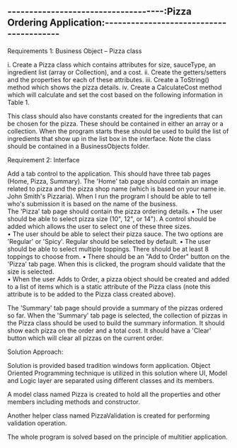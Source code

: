 ------------------------------------:Pizza Ordering Application:----------------------------------------
--------------------------------------------------------------------------------------------------------

Requirements 1: Business Object – Pizza class

i.	Create a Pizza class which contains attributes for size, sauceType, an ingredient list (array or Collection), and a cost.
ii.	Create the getters/setters and the properties for each of these attributes.
iii.	Create a ToString() method which shows the pizza details.
iv.	Create a CalculateCost method which will calculate and set the cost based on the following information in Table 1.

This class should also have constants created for the ingredients that can be chosen for the pizza.  These should be contained in either an array or a collection.  When the program starts these should be used to build the list of ingredients that show up in the list box in the interface.  Note the class should be contained in a BusinessObjects folder.

Requirement 2:  Interface

Add a tab control to the application.  This should have three tab pages (Home, Pizza, Summary). 
The 'Home' tab page should contain an image related to pizza and the pizza shop name (which is based on your name ie. John Smith's Pizzaria).  When I run the program I should be able to tell who's submission it is based on the name of the business.  
The 'Pizza' tab page should contain the pizza ordering details. 
•	The user should be able to select pizza size (10", 12", or 14").  A control should be added which allows the user to select one of these three sizes.  
•	The user should be able to select their pizza sauce.  The two options are 'Regular' or 'Spicy'.  Regular should be selected by default.
•	The user should be able to select multiple toppings.  There should be at least 8 toppings to choose from.
•	There should be an "Add to Order" button on the 'Pizza' tab page.  When this is clicked, the program should validate that the size is selected.  
•	When the user Adds to Order, a pizza object should be created and added to a list of items which is a static attribute of the Pizza class (note this attribute is to be added to the Pizza class created above).


The 'Summary' tab page should provide a summary of the pizzas ordered so far.  When the 'Summary' tab page is selected, the collection of pizzas in the Pizza class should be used to build the summary information.  It should show each pizza on the order and a total cost.  It should have a 'Clear' button which will clear all pizzas on the current order.

Solution Approach:

Solution is provided based tradition windows form application. Object Oriented Programming technique is utilized in this solution where UI, Model and Logic layer are separated using different classes and its members.

A model class named Pizza is created to hold all the properties and other members including methods and constructor.

Another helper class named PizzaValidation is created for performing validation operation.

The whole program is solved based on the principle of multitier application. 
